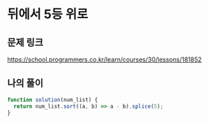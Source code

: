 # 뒤에서 5등 위로

## 문제 링크

https://school.programmers.co.kr/learn/courses/30/lessons/181852
<br>

## 나의 풀이

```js
function solution(num_list) {
  return num_list.sort((a, b) => a - b).splice(5);
}
```
